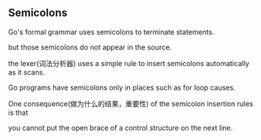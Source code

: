 ## Semicolons

Go's formal grammar uses semicolons to terminate statements.

but those semicolons do not appear in the source.

the lexer(词法分析器) uses a simple rule to insert semicolons automatically as it scans.

Go programs have semicolons only in places such as for loop causes.

One consequence(做为什么的结果，重要性) of the semicolon insertion rules is that

you cannot put the open brace of a control structure on the next line.



